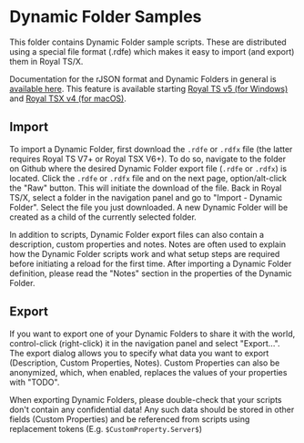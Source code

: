 # Dynamic Folder Samples

This folder contains Dynamic Folder sample scripts. These are distributed using a special file format (.rdfe) which makes it easy to import (and export) them in Royal TS/X.

Documentation for the rJSON format and Dynamic Folders in general is [available here](https://www.royalapps.com/go/rjson-documentation). This feature is available starting [Royal TS v5 (for Windows)](https://www.royalapps.com/ts/win) and [Royal TSX v4 (for macOS)](https://www.royalapps.com/ts/mac).

## Import

To import a Dynamic Folder, first download the `.rdfe` or `.rdfx` file (the latter requires Royal TS V7+ or Royal TSX V6+). To do so, navigate to the folder on Github where the desired Dynamic Folder export file (`.rdfe` or `.rdfx`) is located. Click the `.rdfe` or `.rdfx` file and on the next page, option/alt-click the "Raw" button. This will initiate the download of the file. Back in Royal TS/X, select a folder in the navigation panel and go to "Import - Dynamic Folder". Select the file you just downloaded. A new Dynamic Folder will be created as a child of the currently selected folder.

In addition to scripts, Dynamic Folder export files can also contain a description, custom properties and notes. Notes are often used to explain how the Dynamic Folder scripts work and what setup steps are required before initiating a reload for the first time. After importing a Dynamic Folder definition, please read the "Notes" section in the properties of the Dynamic Folder.

## Export

If you want to export one of your Dynamic Folders to share it with the world, control-click (right-click) it in the navigation panel and select "Export...". The export dialog allows you to specify what data you want to export (Description, Custom Properties, Notes). Custom Properties can also be anonymized, which, when enabled, replaces the values of your properties with "TODO".

When exporting Dynamic Folders, please double-check that your scripts don't contain any confidential data! Any such data should be stored in other fields (Custom Properties) and be referenced from scripts using replacement tokens (E.g. `$CustomProperty.Server$`)
